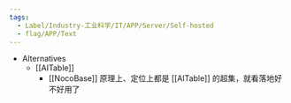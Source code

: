 ```yaml
---
tags:
  - Label/Industry-工业科学/IT/APP/Server/Self-hosted
  - flag/APP/Text
---
```


- Alternatives
    - [[AITable]]
        - [[NocoBase]] 原理上、定位上都是 [[AITable]] 的超集，就看落地好不好用了
